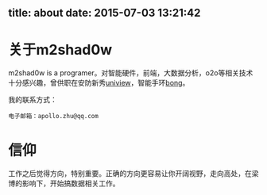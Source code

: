 title: about
date: 2015-07-03 13:21:42
---
# 关于m2shad0w

m2shad0w is a programer。对智能硬件，前端，大数据分析，o2o等相关技术十分感兴趣，曾供职在安防新秀[uniview](http://www.uniview.com/)，智能手环[bong](http://www.bong.cn)。

我的联系方式：
	
	电子邮箱：apollo.zhu@qq.com

# 信仰

工作之后觉得方向，特别重要。正确的方向更容易让你开阔视野，走向高处，在梁博的影响下，开始搞数据相关工作。